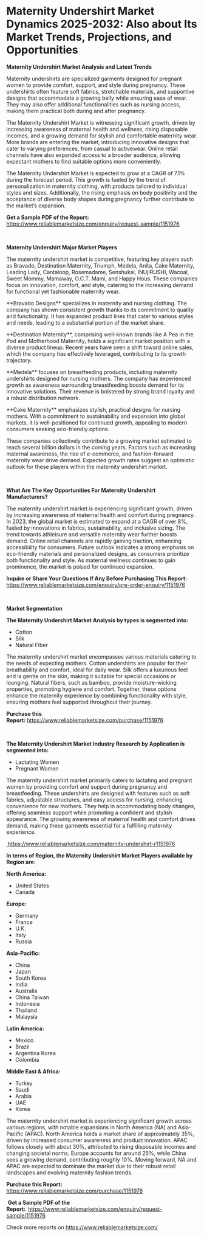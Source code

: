 <p><h1>Maternity Undershirt Market Dynamics 2025-2032: Also about Its Market Trends, Projections, and Opportunities</h1></p><p><strong>Maternity Undershirt Market Analysis and Latest Trends</strong></p>
<p><p>Maternity undershirts are specialized garments designed for pregnant women to provide comfort, support, and style during pregnancy. These undershirts often feature soft fabrics, stretchable materials, and supportive designs that accommodate a growing belly while ensuring ease of wear. They may also offer additional functionalities such as nursing access, making them practical both during and after pregnancy.</p><p>The Maternity Undershirt Market is witnessing significant growth, driven by increasing awareness of maternal health and wellness, rising disposable incomes, and a growing demand for stylish and comfortable maternity wear. More brands are entering the market, introducing innovative designs that cater to varying preferences, from casual to activewear. Online retail channels have also expanded access to a broader audience, allowing expectant mothers to find suitable options more conveniently.</p><p>The Maternity Undershirt Market is expected to grow at a CAGR of 7.1% during the forecast period. This growth is fueled by the trend of personalization in maternity clothing, with products tailored to individual styles and sizes. Additionally, the rising emphasis on body positivity and the acceptance of diverse body shapes during pregnancy further contribute to the market’s expansion.</p></p>
<p><strong>Get a Sample PDF of the Report:&nbsp;</strong> <a href="https://www.reliablemarketsize.com/enquiry/request-sample/1151976?utm_campaign=3217&utm_medium=2&utm_source=Github&utm_content=ia&utm_term=04042025&utm_id=maternity-undershirt">https://www.reliablemarketsize.com/enquiry/request-sample/1151976</a></p>
<p>&nbsp;</p>
<p><strong>Maternity Undershirt Major Market Players</strong></p>
<p><p>The maternity undershirt market is competitive, featuring key players such as Bravado, Destination Maternity, Triumph, Medela, Anita, Cake Maternity, Leading Lady, Cantaloop, Rosemadame, Senshukai, INUjIRUSHI, Wacoal, Sweet Mommy, Mamaway, O.C.T. Mami, and Happy Hous. These companies focus on innovation, comfort, and style, catering to the increasing demand for functional yet fashionable maternity wear.</p><p>**Bravado Designs** specializes in maternity and nursing clothing. The company has shown consistent growth thanks to its commitment to quality and functionality. It has expanded product lines that cater to various styles and needs, leading to a substantial portion of the market share.</p><p>**Destination Maternity**, comprising well-known brands like A Pea in the Pod and Motherhood Maternity, holds a significant market position with a diverse product lineup. Recent years have seen a shift toward online sales, which the company has effectively leveraged, contributing to its growth trajectory.</p><p>**Medela** focuses on breastfeeding products, including maternity undershirts designed for nursing mothers. The company has experienced growth as awareness surrounding breastfeeding boosts demand for its innovative solutions. Their revenue is bolstered by strong brand loyalty and a robust distribution network.</p><p>**Cake Maternity** emphasizes stylish, practical designs for nursing mothers. With a commitment to sustainability and expansion into global markets, it is well-positioned for continued growth, appealing to modern consumers seeking eco-friendly options.</p><p>These companies collectively contribute to a growing market estimated to reach several billion dollars in the coming years. Factors such as increasing maternal awareness, the rise of e-commerce, and fashion-forward maternity wear drive demand. Expected growth rates suggest an optimistic outlook for these players within the maternity undershirt market.</p></p>
<p>&nbsp;</p>
<p><strong>What Are The Key Opportunities For Maternity Undershirt Manufacturers?</strong></p>
<p><p>The maternity undershirt market is experiencing significant growth, driven by increasing awareness of maternal health and comfort during pregnancy. In 2023, the global market is estimated to expand at a CAGR of over 8%, fueled by innovations in fabrics, sustainability, and inclusive sizing. The trend towards athleisure and versatile maternity wear further boosts demand. Online retail channels are rapidly gaining traction, enhancing accessibility for consumers. Future outlook indicates a strong emphasis on eco-friendly materials and personalized designs, as consumers prioritize both functionality and style. As maternal wellness continues to gain prominence, the market is poised for continued expansion.</p></p>
<p><strong>Inquire or Share Your Questions If Any Before Purchasing This Report:</strong> <a href="https://www.reliablemarketsize.com/enquiry/pre-order-enquiry/1151976?utm_campaign=3217&utm_medium=2&utm_source=Github&utm_content=ia&utm_term=04042025&utm_id=maternity-undershirt">https://www.reliablemarketsize.com/enquiry/pre-order-enquiry/1151976</a></p>
<p>&nbsp;</p>
<p><strong>Market Segmentation</strong></p>
<p><strong>The Maternity Undershirt Market Analysis by types is segmented into:</strong></p>
<p><ul><li>Cotton</li><li>Silk</li><li>Natural Fiber</li></ul></p>
<p><p>The maternity undershirt market encompasses various materials catering to the needs of expecting mothers. Cotton undershirts are popular for their breathability and comfort, ideal for daily wear. Silk offers a luxurious feel and is gentle on the skin, making it suitable for special occasions or lounging. Natural fibers, such as bamboo, provide moisture-wicking properties, promoting hygiene and comfort. Together, these options enhance the maternity experience by combining functionality with style, ensuring mothers feel supported throughout their journey.</p></p>
<p><strong>Purchase this Report:&nbsp;</strong><a href="https://www.reliablemarketsize.com/purchase/1151976?utm_campaign=3217&utm_medium=2&utm_source=Github&utm_content=ia&utm_term=04042025&utm_id=maternity-undershirt">https://www.reliablemarketsize.com/purchase/1151976</a></p>
<p>&nbsp;</p>
<p><strong>The Maternity Undershirt Market Industry Research by Application is segmented into:</strong></p>
<p><ul><li>Lactating Women</li><li>Pregnant Women</li></ul></p>
<p><p>The maternity undershirt market primarily caters to lactating and pregnant women by providing comfort and support during pregnancy and breastfeeding. These undershirts are designed with features such as soft fabrics, adjustable structures, and easy access for nursing, enhancing convenience for new mothers. They help in accommodating body changes, offering seamless support while promoting a confident and stylish appearance. The growing awareness of maternal health and comfort drives demand, making these garments essential for a fulfilling maternity experience.</p></p>
<p><a href="https://www.reliablemarketsize.com/maternity-undershirt-r1151976?utm_campaign=3217&utm_medium=2&utm_source=Github&utm_content=ia&utm_term=04042025&utm_id=maternity-undershirt">&nbsp;https://www.reliablemarketsize.com/maternity-undershirt-r1151976</a></p>
<p><strong>In terms of Region, the Maternity Undershirt Market Players available by Region are:</strong></p>
<p>
    <p> <strong> North America: </strong>
        <ul>
            <li>United States</li>
            <li>Canada</li>
        </ul>
        </p> 
    <p> <strong> Europe: </strong>
        <ul>
            <li>Germany</li>
            <li>France</li>
            <li>U.K.</li>
            <li>Italy</li>
            <li>Russia</li>
        </ul>
        </p> 
    <p> <strong> Asia-Pacific: </strong>
        <ul>
            <li>China</li>
            <li>Japan</li>
            <li>South Korea</li>
            <li>India</li>
            <li>Australia</li>
            <li>China Taiwan</li>
            <li>Indonesia</li>
            <li>Thailand</li>
            <li>Malaysia</li>
        </ul>
        </p> 
    <p> <strong> Latin America: </strong>
        <ul>
            <li>Mexico</li>
            <li>Brazil</li>
            <li>Argentina Korea</li>
            <li>Colombia</li>
        </ul>
        </p> 
    <p> <strong> Middle East & Africa: </strong>
        <ul>
            <li>Turkey</li>
            <li>Saudi</li>
            <li>Arabia</li>
            <li>UAE</li>
            <li>Korea</li>
        </ul>
    </p>
    </p>
<p><p>The maternity undershirt market is experiencing significant growth across various regions, with notable expansions in North America (NA) and Asia-Pacific (APAC). North America holds a market share of approximately 35%, driven by increased consumer awareness and product innovation. APAC follows closely with about 30%, attributed to rising disposable incomes and changing societal norms. Europe accounts for around 25%, while China sees a growing demand, contributing roughly 10%. Moving forward, NA and APAC are expected to dominate the market due to their robust retail landscapes and evolving maternity fashion trends.</p></p>
<p><strong>Purchase this Report: </strong><a href="https://www.reliablemarketsize.com/purchase/1151976?utm_campaign=3217&utm_medium=2&utm_source=Github&utm_content=ia&utm_term=04042025&utm_id=maternity-undershirt">https://www.reliablemarketsize.com/purchase/1151976</a></p>
<p>&nbsp;<strong>Get a Sample PDF of the Report:&nbsp;&nbsp;</strong><a href="https://www.reliablemarketsize.com/enquiry/request-sample/1151976?utm_campaign=3217&utm_medium=2&utm_source=Github&utm_content=ia&utm_term=04042025&utm_id=maternity-undershirt">https://www.reliablemarketsize.com/enquiry/request-sample/1151976</a></p>
<p><strong></strong></p>
<p>Check more reports on <a href="https://www.reliablemarketsize.com/?utm_campaign=3217&utm_medium=2&utm_source=Github&utm_content=ia&utm_term=04042025&utm_id=maternity-undershirt">https://www.reliablemarketsize.com/</a></p>